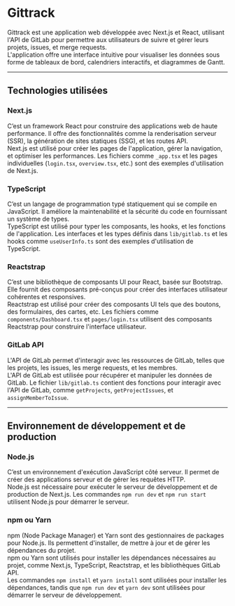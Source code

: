 # Gittrack

Gittrack est une application web développée avec Next.js et React, utilisant l'API de GitLab pour permettre aux utilisateurs de suivre et gérer leurs projets, issues, et merge requests.  
L'application offre une interface intuitive pour visualiser les données sous forme de tableaux de bord, calendriers interactifs, et diagrammes de Gantt.

---

## Technologies utilisées

### Next.js  
C’est un framework React pour construire des applications web de haute performance. Il offre des fonctionnalités comme la renderisation serveur (SSR), la génération de sites statiques (SSG), et les routes API.  
Next.js est utilisé pour créer les pages de l'application, gérer la navigation, et optimiser les performances. Les fichiers comme `_app.tsx` et les pages individuelles (`login.tsx`, `overview.tsx`, etc.) sont des exemples d'utilisation de Next.js.

### TypeScript  
C’est un langage de programmation typé statiquement qui se compile en JavaScript. Il améliore la maintenabilité et la sécurité du code en fournissant un système de types.  
TypeScript est utilisé pour typer les composants, les hooks, et les fonctions de l'application. Les interfaces et les types définis dans `lib/gitlab.ts` et les hooks comme `useUserInfo.ts` sont des exemples d'utilisation de TypeScript.

### Reactstrap  
C’est une bibliothèque de composants UI pour React, basée sur Bootstrap. Elle fournit des composants pré-conçus pour créer des interfaces utilisateur cohérentes et responsives.  
Reactstrap est utilisé pour créer des composants UI tels que des boutons, des formulaires, des cartes, etc. Les fichiers comme `components/Dashboard.tsx` et `pages/login.tsx` utilisent des composants Reactstrap pour construire l'interface utilisateur.

### GitLab API  
L'API de GitLab permet d'interagir avec les ressources de GitLab, telles que les projets, les issues, les merge requests, et les membres.  
L'API de GitLab est utilisée pour récupérer et manipuler les données de GitLab. Le fichier `lib/gitlab.ts` contient des fonctions pour interagir avec l'API de GitLab, comme `getProjects`, `getProjectIssues`, et `assignMemberToIssue`.

---

## Environnement de développement et de production

### Node.js  
C’est un environnement d'exécution JavaScript côté serveur. Il permet de créer des applications serveur et de gérer les requêtes HTTP.  
Node.js est nécessaire pour exécuter le serveur de développement et de production de Next.js. Les commandes `npm run dev` et `npm run start` utilisent Node.js pour démarrer le serveur.

### npm ou Yarn  
npm (Node Package Manager) et Yarn sont des gestionnaires de packages pour Node.js. Ils permettent d'installer, de mettre à jour et de gérer les dépendances du projet.  
npm ou Yarn sont utilisés pour installer les dépendances nécessaires au projet, comme Next.js, TypeScript, Reactstrap, et les bibliothèques GitLab API.  
Les commandes `npm install` et `yarn install` sont utilisées pour installer les dépendances, tandis que `npm run dev` et `yarn dev` sont utilisées pour démarrer le serveur de développement.
